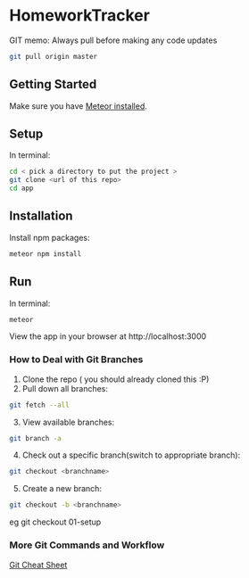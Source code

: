# HomeworkTracker

GIT memo: Always pull before making any code updates
```sh
git pull origin master
```

## Getting Started

Make sure you have [Meteor installed](https://www.meteor.com/install).

## Setup

In terminal:
```sh
cd < pick a directory to put the project >
git clone <url of this repo>
cd app
```
## Installation

Install npm packages:
```sh
meteor npm install
```
## Run

In terminal:
```sh
meteor
```
View the app in your browser at http://localhost:3000

### How to Deal with Git Branches

1. Clone the repo ( you should already cloned this :P)
2. Pull down all branches:
```sh
git fetch --all
```
3. View available branches:
```sh
git branch -a
```
4. Check out a specific branch(switch to appropriate branch):
```sh
git checkout <branchname>
```
5. Create a new branch:
```sh
git checkout -b <branchname>
```
eg git checkout 01-setup

### More Git Commands and Workflow

[Git Cheat Sheet](http://rogerdudler.github.io/git-guide/)
